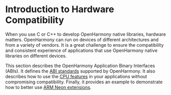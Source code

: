 # Introduction to Hardware Compatibility


When you use C or C++ to develop OpenHarmony native libraries, hardware matters. OpenHarmony can run on devices of different architectures and from a variety of vendors. It is a great challenge to ensure the compatibility and consistent experience of applications that use OpenHarmony native libraries on different devices.


This section describes the OpenHarmony Application Binary Interfaces (ABIs). It defines the [ABI standards](ohos-abi.md) supported by OpenHarmony. It also describes how to use the [CPU features](cpu-features.md) in your applications without compromising compatibility. Finally, it provides an example to demonstrate how to better use [ARM Neon extensions](neon-guide.md).
